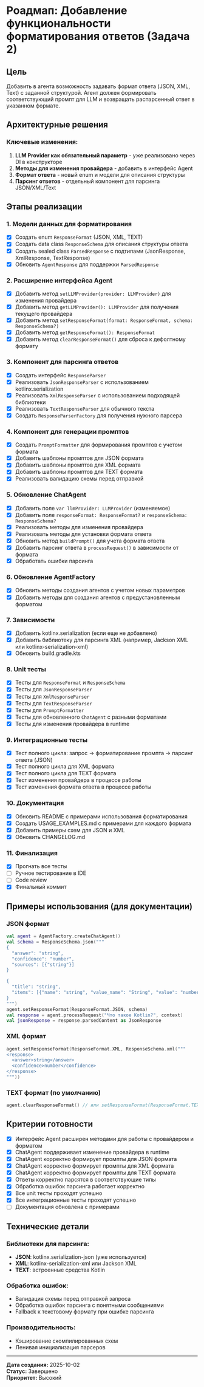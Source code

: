 # Роадмап: Добавление функциональности форматирования ответов (Задача 2)

## Цель
Добавить в агента возможность задавать формат ответа (JSON, XML, Text) с заданной структурой. Агент должен формировать соответствующий промпт для LLM и возвращать распарсенный ответ в указанном формате.

## Архитектурные решения

### Ключевые изменения:
1. **LLM Provider как обязательный параметр** - уже реализовано через DI в конструкторе
2. **Методы для изменения провайдера** - добавить в интерфейс Agent
3. **Формат ответа** - новый enum и модели для описания структуры
4. **Парсинг ответов** - отдельный компонент для парсинга JSON/XML/Text

## Этапы реализации

### 1. Модели данных для форматирования
- [x] Создать enum `ResponseFormat` (JSON, XML, TEXT)
- [x] Создать data class `ResponseSchema` для описания структуры ответа
- [x] Создать sealed class `ParsedResponse` с подтипами (JsonResponse, XmlResponse, TextResponse)
- [x] Обновить `AgentResponse` для поддержки `ParsedResponse`

### 2. Расширение интерфейса Agent
- [x] Добавить метод `setLLMProvider(provider: LLMProvider)` для изменения провайдера
- [x] Добавить метод `getLLMProvider(): LLMProvider` для получения текущего провайдера
- [x] Добавить метод `setResponseFormat(format: ResponseFormat, schema: ResponseSchema?)` 
- [x] Добавить метод `getResponseFormat(): ResponseFormat`
- [x] Добавить метод `clearResponseFormat()` для сброса к дефолтному формату

### 3. Компонент для парсинга ответов
- [x] Создать интерфейс `ResponseParser`
- [x] Реализовать `JsonResponseParser` с использованием kotlinx.serialization
- [x] Реализовать `XmlResponseParser` с использованием подходящей библиотеки
- [x] Реализовать `TextResponseParser` для обычного текста
- [x] Создать `ResponseParserFactory` для получения нужного парсера

### 4. Компонент для генерации промптов
- [x] Создать `PromptFormatter` для формирования промптов с учетом формата
- [x] Добавить шаблоны промптов для JSON формата
- [x] Добавить шаблоны промптов для XML формата
- [x] Добавить шаблоны промптов для TEXT формата
- [x] Реализовать валидацию схемы перед отправкой

### 5. Обновление ChatAgent
- [x] Добавить поле `var llmProvider: LLMProvider` (изменяемое)
- [x] Добавить поле `responseFormat: ResponseFormat?` и `responseSchema: ResponseSchema?`
- [x] Реализовать методы для изменения провайдера
- [x] Реализовать методы для установки формата ответа
- [x] Обновить метод `buildPrompt()` для учета формата ответа
- [x] Добавить парсинг ответа в `processRequest()` в зависимости от формата
- [x] Обработать ошибки парсинга

### 6. Обновление AgentFactory
- [x] Обновить методы создания агентов с учетом новых параметров
- [x] Добавить методы для создания агентов с предустановленным форматом

### 7. Зависимости
- [x] Добавить kotlinx.serialization (если еще не добавлено)
- [x] Добавить библиотеку для парсинга XML (например, Jackson XML или kotlinx-serialization-xml)
- [x] Обновить build.gradle.kts

### 8. Unit тесты
- [x] Тесты для `ResponseFormat` и `ResponseSchema`
- [x] Тесты для `JsonResponseParser`
- [x] Тесты для `XmlResponseParser`
- [x] Тесты для `TextResponseParser`
- [x] Тесты для `PromptFormatter`
- [x] Тесты для обновленного `ChatAgent` с разными форматами
- [x] Тесты для изменения провайдера в runtime

### 9. Интеграционные тесты
- [x] Тест полного цикла: запрос → форматирование промпта → парсинг ответа (JSON)
- [x] Тест полного цикла для XML формата
- [x] Тест полного цикла для TEXT формата
- [x] Тест изменения провайдера в процессе работы
- [x] Тест изменения формата ответа в процессе работы

### 10. Документация
- [x] Обновить README с примерами использования форматирования
- [x] Создать USAGE_EXAMPLES.md с примерами для каждого формата
- [x] Добавить примеры схем для JSON и XML
- [x] Обновить CHANGELOG.md

### 11. Финализация
- [x] Прогнать все тесты
- [ ] Ручное тестирование в IDE
- [ ] Code review
- [x] Финальный коммит

## Примеры использования (для документации)

### JSON формат
```kotlin
val agent = AgentFactory.createChatAgent()
val schema = ResponseSchema.json("""
{
  "answer": "string",
  "confidence": "number",
  "sources": [{"string"}]
}

{
  "title": "string",
  "items": [{"name": "string", "value_name": "String", "value": "number" }]
}
""")
agent.setResponseFormat(ResponseFormat.JSON, schema)
val response = agent.processRequest("Что такое Kotlin?", context)
val jsonResponse = response.parsedContent as JsonResponse
```

### XML формат
```kotlin
agent.setResponseFormat(ResponseFormat.XML, ResponseSchema.xml("""
<response>
  <answer>string</answer>
  <confidence>number</confidence>
</response>
"""))
```

### TEXT формат (по умолчанию)
```kotlin
agent.clearResponseFormat() // или setResponseFormat(ResponseFormat.TEXT, null)
```

## Критерии готовности

- [x] Интерфейс Agent расширен методами для работы с провайдером и форматом
- [x] ChatAgent поддерживает изменение провайдера в runtime
- [x] ChatAgent корректно формирует промпты для JSON формата
- [x] ChatAgent корректно формирует промпты для XML формата
- [x] ChatAgent корректно формирует промпты для TEXT формата
- [x] Ответы корректно парсятся в соответствующие типы
- [x] Обработка ошибок парсинга работает корректно
- [x] Все unit тесты проходят успешно
- [x] Все интеграционные тесты проходят успешно
- [ ] Документация обновлена с примерами

## Технические детали

### Библиотеки для парсинга:
- **JSON**: kotlinx.serialization-json (уже используется)
- **XML**: kotlinx-serialization-xml или Jackson XML
- **TEXT**: встроенные средства Kotlin

### Обработка ошибок:
- Валидация схемы перед отправкой запроса
- Обработка ошибок парсинга с понятными сообщениями
- Fallback к текстовому формату при ошибке парсинга

### Производительность:
- Кэширование скомпилированных схем
- Ленивая инициализация парсеров

---

**Дата создания:** 2025-10-02  
**Статус:** Завершено  
**Приоритет:** Высокий
